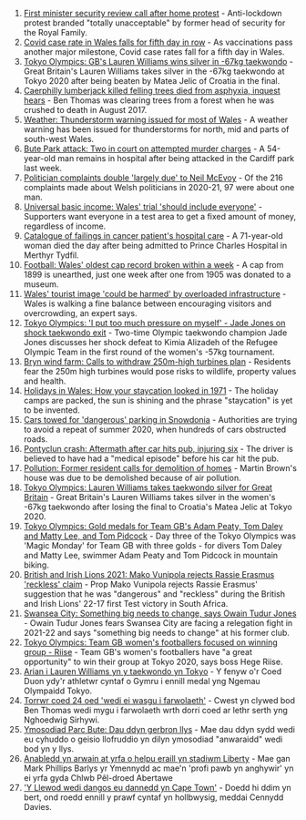 1. [First minister security review call after home protest](https://www.bbc.co.uk/news/uk-wales-57960252) - Anti-lockdown protest branded "totally unacceptable" by former head of security for the Royal Family.
2. [Covid case rate in Wales falls for fifth day in row](https://www.bbc.co.uk/news/uk-wales-57969591) - As vaccinations pass another major milestone, Covid case rates fall for a fifth day in Wales.
3. [Tokyo Olympics: GB's Lauren Williams wins silver in -67kg taekwondo](https://www.bbc.co.uk/sport/olympics/57968427) - Great Britain's Lauren Williams takes silver in the -67kg taekwondo at Tokyo 2020 after being beaten by Matea Jelic of Croatia in the final.
4. [Caerphilly lumberjack killed felling trees died from asphyxia, inquest hears](https://www.bbc.co.uk/news/uk-wales-57971422) - Ben Thomas was clearing trees from a forest when he was crushed to death in August 2017.
5. [Weather: Thunderstorm warning issued for most of Wales](https://www.bbc.co.uk/news/uk-wales-57971472) - A weather warning has been issued for thunderstorms for north, mid and parts of south-west Wales.
6. [Bute Park attack: Two in court on attempted murder charges](https://www.bbc.co.uk/news/uk-wales-57971421) - A 54-year-old man remains in hospital after being attacked in the Cardiff park last week.
7. [Politician complaints double 'largely due' to Neil McEvoy](https://www.bbc.co.uk/news/uk-wales-57948216) - Of the 216 complaints made about Welsh politicians in 2020-21, 97 were about one man.
8. [Universal basic income: Wales' trial 'should include everyone'](https://www.bbc.co.uk/news/uk-wales-57944123) - Supporters want everyone in a test area to get a fixed amount of money, regardless of income.
9. [Catalogue of failings in cancer patient's hospital care](https://www.bbc.co.uk/news/uk-wales-57967546) - A 71-year-old woman died the day after being admitted to Prince Charles Hospital in Merthyr Tydfil.
10. [Football: Wales' oldest cap record broken within a week](https://www.bbc.co.uk/news/uk-wales-57964093) - A cap from 1899 is unearthed, just one week after one from 1905 was donated to a museum.
11. [Wales' tourist image 'could be harmed' by overloaded infrastructure](https://www.bbc.co.uk/news/uk-wales-57898837) - Wales is walking a fine balance between encouraging visitors and overcrowding, an expert says.
12. [Tokyo Olympics: 'I put too much pressure on myself' - Jade Jones on shock taekwondo exit](https://www.bbc.co.uk/sport/av/olympics/57961788) - Two-time Olympic taekwondo champion Jade Jones discusses her shock defeat to Kimia Alizadeh of the Refugee Olympic Team in the first round of the women's -57kg tournament.
13. [Bryn wind farm: Calls to withdraw 250m-high turbines plan](https://www.bbc.co.uk/news/uk-wales-57944180) - Residents fear the 250m high turbines would pose risks to wildlife, property values and health.
14. [Holidays in Wales: How your staycation looked in 1971](https://www.bbc.co.uk/news/uk-wales-57918491) - The holiday camps are packed, the sun is shining and the phrase "staycation" is yet to be invented.
15. [Cars towed for 'dangerous' parking in Snowdonia](https://www.bbc.co.uk/news/uk-wales-57956443) - Authorities are trying to avoid a repeat of summer 2020, when hundreds of cars obstructed roads.
16. [Pontyclun crash: Aftermath after car hits pub, injuring six](https://www.bbc.co.uk/news/uk-wales-57939709) - The driver is believed to have had a "medical episode" before his car hit the pub.
17. [Pollution: Former resident calls for demolition of homes](https://www.bbc.co.uk/news/uk-wales-57941020) - Martin Brown's house was due to be demolished because of air pollution.
18. [Tokyo Olympics: Lauren Williams takes taekwondo silver for Great Britain](https://www.bbc.co.uk/sport/av/olympics/57968953) - Great Britain's Lauren Williams takes silver in the women's -67kg taekwondo after losing the final to Croatia's Matea Jelic at Tokyo 2020.
19. [Tokyo Olympics: Gold medals for Team GB's Adam Peaty, Tom Daley and Matty Lee, and Tom Pidcock](https://www.bbc.co.uk/sport/olympics/57972548) - Day three of the Tokyo Olympics was 'Magic Monday' for Team GB with three golds - for divers Tom Daley and Matty Lee, swimmer Adam Peaty and Tom Pidcock in mountain biking.
20. [British and Irish Lions 2021: Mako Vunipola rejects Rassie Erasmus 'reckless' claim](https://www.bbc.co.uk/sport/rugby-union/57967792) - Prop Mako Vunipola rejects Rassie Erasmus' suggestion that he was "dangerous" and "reckless" during the British and Irish Lions' 22-17 first Test victory in South Africa.
21. [Swansea City: Something big needs to change, says Owain Tudur Jones](https://www.bbc.co.uk/sport/football/57972395) - Owain Tudur Jones fears Swansea City are facing a relegation fight in 2021-22 and says "something big needs to change" at his former club.
22. [Tokyo Olympics: Team GB women's footballers focused on winning group - Riise](https://www.bbc.co.uk/sport/football/57973560) - Team GB's women's footballers have "a great opportunity" to win their group at Tokyo 2020, says boss Hege Riise.
23. [Arian i Lauren Williams yn y taekwondo yn Tokyo](https://www.bbc.co.uk/newyddion/57968890) - Y fenyw o'r Coed Duon ydy'r athletwr cyntaf o Gymru i ennill medal yng Ngemau Olympaidd Tokyo.
24. [Torrwr coed 24 oed 'wedi ei wasgu i farwolaeth'](https://www.bbc.co.uk/newyddion/57974552) - Cwest yn clywed bod Ben Thomas wedi mygu i farwolaeth wrth dorri coed ar lethr serth yng Nghoedwig Sirhywi.
25. [Ymosodiad Parc Bute: Dau ddyn gerbron llys](https://www.bbc.co.uk/newyddion/57949109) - Mae dau ddyn sydd wedi eu cyhuddo o geisio llofruddio yn dilyn ymosodiad "anwaraidd" wedi bod yn y llys.
26. [Anabledd yn arwain at yrfa o helpu eraill yn stadiwm Liberty](https://www.bbc.co.uk/newyddion/57916025) - Mae gan Mark Phillips Barlys yr Ymennydd ac mae'n 'profi pawb yn anghywir' yn ei yrfa gyda Chlwb Pêl-droed Abertawe
27. ['Y Llewod wedi dangos eu dannedd yn Cape Town'](https://www.bbc.co.uk/newyddion/57974001) - Doedd hi ddim yn bert, ond roedd ennill y prawf cyntaf yn hollbwysig, meddai Cennydd Davies.

